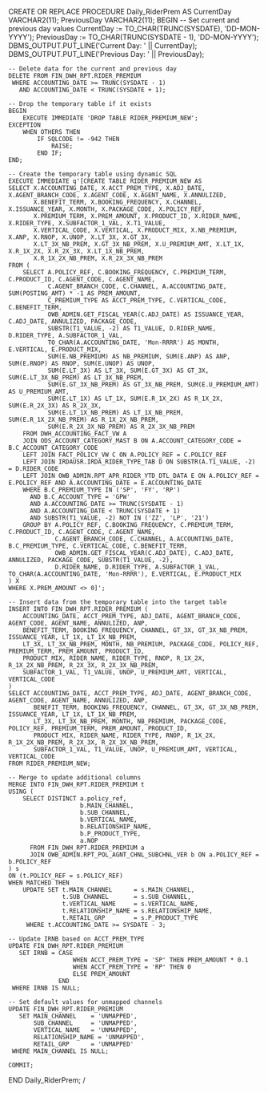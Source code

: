 CREATE OR REPLACE PROCEDURE Daily_RiderPrem
AS
    CurrentDay  VARCHAR2(11);
    PreviousDay VARCHAR2(11);
BEGIN
    -- Set current and previous day values
    CurrentDay  := TO_CHAR(TRUNC(SYSDATE), 'DD-MON-YYYY');
    PreviousDay := TO_CHAR(TRUNC(SYSDATE - 1), 'DD-MON-YYYY');
    DBMS_OUTPUT.PUT_LINE('Current Day: ' || CurrentDay);
    DBMS_OUTPUT.PUT_LINE('Previous Day: ' || PreviousDay);

    -- Delete data for the current and previous day
    DELETE FROM FIN_DWH_RPT.RIDER_PREMIUM
     WHERE ACCOUNTING_DATE >= TRUNC(SYSDATE - 1)
       AND ACCOUNTING_DATE < TRUNC(SYSDATE + 1);

    -- Drop the temporary table if it exists
    BEGIN
        EXECUTE IMMEDIATE 'DROP TABLE RIDER_PREMIUM_NEW';
    EXCEPTION
        WHEN OTHERS THEN
            IF SQLCODE != -942 THEN
                RAISE;
            END IF;
    END;

    -- Create the temporary table using dynamic SQL
    EXECUTE IMMEDIATE q'[CREATE TABLE RIDER_PREMIUM_NEW AS
    SELECT X.ACCOUNTING_DATE, X.ACCT_PREM_TYPE, X.ADJ_DATE, X.AGENT_BRANCH_CODE, X.AGENT_CODE, X.AGENT_NAME, X.ANNULIZED,
           X.BENEFIT_TERM, X.BOOKING_FREQUENCY, X.CHANNEL, X.ISSUANCE_YEAR, X.MONTH, X.PACKAGE_CODE, X.POLICY_REF,
           X.PREMIUM_TERM, X.PREM_AMOUNT, X.PRODUCT_ID, X.RIDER_NAME, X.RIDER_TYPE, X.SUBFACTOR_1_VAL, X.T1_VALUE,
           X.VERTICAL_CODE, X.VERTICAL, X.PRODUCT_MIX, X.NB_PREMIUM, X.ANP, X.RNOP, X.UNOP, X.LT_3X, X.GT_3X,
           X.LT_3X_NB_PREM, X.GT_3X_NB_PREM, X.U_PREMIUM_AMT, X.LT_1X, X.R_1X_2X, X.R_2X_3X, X.LT_1X_NB_PREM,
           X.R_1X_2X_NB_PREM, X.R_2X_3X_NB_PREM
    FROM (
        SELECT A.POLICY_REF, C.BOOKING_FREQUENCY, C.PREMIUM_TERM, C.PRODUCT_ID, C.AGENT_CODE, C.AGENT_NAME,
               C.AGENT_BRANCH_CODE, C.CHANNEL, A.ACCOUNTING_DATE, SUM(POSTING_AMT) * -1 AS PREM_AMOUNT,
               C_PREMIUM_TYPE AS ACCT_PREM_TYPE, C.VERTICAL_CODE, C.BENEFIT_TERM,
               OWB_ADMIN.GET_FISCAL_YEAR(C.ADJ_DATE) AS ISSUANCE_YEAR, C.ADJ_DATE, ANNULIZED, PACKAGE_CODE,
               SUBSTR(T1_VALUE, -2) AS T1_VALUE, D.RIDER_NAME, D.RIDER_TYPE, A.SUBFACTOR_1_VAL,
               TO_CHAR(A.ACCOUNTING_DATE, 'Mon-RRRR') AS MONTH, E.VERTICAL, E.PRODUCT_MIX,
               SUM(E.NB_PREMIUM) AS NB_PREMIUM, SUM(E.ANP) AS ANP, SUM(E.RNOP) AS RNOP, SUM(E.UNOP) AS UNOP,
               SUM(E.LT_3X) AS LT_3X, SUM(E.GT_3X) AS GT_3X, SUM(E.LT_3X_NB_PREM) AS LT_3X_NB_PREM,
               SUM(E.GT_3X_NB_PREM) AS GT_3X_NB_PREM, SUM(E.U_PREMIUM_AMT) AS U_PREMIUM_AMT,
               SUM(E.LT_1X) AS LT_1X, SUM(E.R_1X_2X) AS R_1X_2X, SUM(E.R_2X_3X) AS R_2X_3X,
               SUM(E.LT_1X_NB_PREM) AS LT_1X_NB_PREM, SUM(E.R_1X_2X_NB_PREM) AS R_1X_2X_NB_PREM,
               SUM(E.R_2X_3X_NB_PREM) AS R_2X_3X_NB_PREM
        FROM DWH_ACCOUNTING_FACT_VW A
        JOIN ODS_ACCOUNT_CATEGORY_MAST B ON A.ACCOUNT_CATEGORY_CODE = B.C_ACCOUNT_CATEGORY_CODE
        LEFT JOIN FACT_POLICY_VW C ON A.POLICY_REF = C.POLICY_REF
        LEFT JOIN IRDAUSR.IRDA_RIDER_TYPE_TAB D ON SUBSTR(A.T1_VALUE, -2) = D.RIDER_CODE
        LEFT JOIN OWB_ADMIN.RPT_APR_RIDER_YTD_DTL_DATA E ON A.POLICY_REF = E.POLICY_REF AND A.ACCOUNTING_DATE = E.ACCOUNTING_DATE
        WHERE B.C_PREMIUM_TYPE IN ('SP', 'FY', 'RP')
          AND B.C_ACCOUNT_TYPE = 'GPW'
          AND A.ACCOUNTING_DATE >= TRUNC(SYSDATE - 1)
          AND A.ACCOUNTING_DATE < TRUNC(SYSDATE + 1)
          AND SUBSTR(T1_VALUE, -2) NOT IN ('ZZ', 'LP', '21')
        GROUP BY A.POLICY_REF, C.BOOKING_FREQUENCY, C.PREMIUM_TERM, C.PRODUCT_ID, C.AGENT_CODE, C.AGENT_NAME,
                 C.AGENT_BRANCH_CODE, C.CHANNEL, A.ACCOUNTING_DATE, B.C_PREMIUM_TYPE, C.VERTICAL_CODE, C.BENEFIT_TERM,
                 OWB_ADMIN.GET_FISCAL_YEAR(C.ADJ_DATE), C.ADJ_DATE, ANNULIZED, PACKAGE_CODE, SUBSTR(T1_VALUE, -2),
                 D.RIDER_NAME, D.RIDER_TYPE, A.SUBFACTOR_1_VAL, TO_CHAR(A.ACCOUNTING_DATE, 'Mon-RRRR'), E.VERTICAL, E.PRODUCT_MIX
    ) X
    WHERE X.PREM_AMOUNT <> 0]';

    -- Insert data from the temporary table into the target table
    INSERT INTO FIN_DWH_RPT.RIDER_PREMIUM (
        ACCOUNTING_DATE, ACCT_PREM_TYPE, ADJ_DATE, AGENT_BRANCH_CODE, AGENT_CODE, AGENT_NAME, ANNULIZED, ANP,
        BENEFIT_TERM, BOOKING_FREQUENCY, CHANNEL, GT_3X, GT_3X_NB_PREM, ISSUANCE_YEAR, LT_1X, LT_1X_NB_PREM,
        LT_3X, LT_3X_NB_PREM, MONTH, NB_PREMIUM, PACKAGE_CODE, POLICY_REF, PREMIUM_TERM, PREM_AMOUNT, PRODUCT_ID,
        PRODUCT_MIX, RIDER_NAME, RIDER_TYPE, RNOP, R_1X_2X, R_1X_2X_NB_PREM, R_2X_3X, R_2X_3X_NB_PREM,
        SUBFACTOR_1_VAL, T1_VALUE, UNOP, U_PREMIUM_AMT, VERTICAL, VERTICAL_CODE
    )
    SELECT ACCOUNTING_DATE, ACCT_PREM_TYPE, ADJ_DATE, AGENT_BRANCH_CODE, AGENT_CODE, AGENT_NAME, ANNULIZED, ANP,
           BENEFIT_TERM, BOOKING_FREQUENCY, CHANNEL, GT_3X, GT_3X_NB_PREM, ISSUANCE_YEAR, LT_1X, LT_1X_NB_PREM,
           LT_3X, LT_3X_NB_PREM, MONTH, NB_PREMIUM, PACKAGE_CODE, POLICY_REF, PREMIUM_TERM, PREM_AMOUNT, PRODUCT_ID,
           PRODUCT_MIX, RIDER_NAME, RIDER_TYPE, RNOP, R_1X_2X, R_1X_2X_NB_PREM, R_2X_3X, R_2X_3X_NB_PREM,
           SUBFACTOR_1_VAL, T1_VALUE, UNOP, U_PREMIUM_AMT, VERTICAL, VERTICAL_CODE
    FROM RIDER_PREMIUM_NEW;

    -- Merge to update additional columns
    MERGE INTO FIN_DWH_RPT.RIDER_PREMIUM t
    USING (
        SELECT DISTINCT a.policy_ref,
                        b.MAIN_CHANNEL,
                        b.SUB_CHANNEL,
                        b.VERTICAL_NAME,
                        b.RELATIONSHIP_NAME,
                        b.P_PRODUCT_TYPE,
                        a.NOP
          FROM FIN_DWH_RPT.RIDER_PREMIUM a
          JOIN OWB_ADMIN.RPT_POL_AGNT_CHNL_SUBCHNL_VER b ON a.POLICY_REF = b.POLICY_REF
    ) s
    ON (t.POLICY_REF = s.POLICY_REF)
    WHEN MATCHED THEN
        UPDATE SET t.MAIN_CHANNEL      = s.MAIN_CHANNEL,
                   t.SUB_CHANNEL       = s.SUB_CHANNEL,
                   t.VERTICAL_NAME     = s.VERTICAL_NAME,
                   t.RELATIONSHIP_NAME = s.RELATIONSHIP_NAME,
                   t.RETAIL_GRP        = s.P_PRODUCT_TYPE
         WHERE t.ACCOUNTING_DATE >= SYSDATE - 3;

    -- Update IRNB based on ACCT_PREM_TYPE
    UPDATE FIN_DWH_RPT.RIDER_PREMIUM
       SET IRNB = CASE
                      WHEN ACCT_PREM_TYPE = 'SP' THEN PREM_AMOUNT * 0.1
                      WHEN ACCT_PREM_TYPE = 'RP' THEN 0
                      ELSE PREM_AMOUNT
                  END
     WHERE IRNB IS NULL;

    -- Set default values for unmapped channels
    UPDATE FIN_DWH_RPT.RIDER_PREMIUM
       SET MAIN_CHANNEL    = 'UNMAPPED',
           SUB_CHANNEL     = 'UNMAPPED',
           VERTICAL_NAME   = 'UNMAPPED',
           RELATIONSHIP_NAME = 'UNMAPPED',
           RETAIL_GRP      = 'UNMAPPED'
     WHERE MAIN_CHANNEL IS NULL;

    COMMIT;
END Daily_RiderPrem;
/
